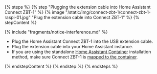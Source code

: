 {% steps %}
{% step "Plugging the extension cable into Home Assistant Connect&nbsp;ZBT-1" %}
{% image "/static/img/connect-zbt-1/connect-zbt-1-raspi-01.jpg" "Plug the extension cable into Connect ZBT-1" %}
{% stepContent %}

{% include "fragments/notice-interference.md" %}

- Plug the Home Assistant Connect&nbsp;ZBT-1 into the USB extension cable.
- Plug the extension cable into your Home Assistant instance.
- If you are using the standalone [Home Assistant Container](https://www.home-assistant.io/docs/glossary/#home-assistant-container) installation method, make sure Connect ZBT-1 is [mapped to the container](https://www.home-assistant.io/installation/linux#exposing-devices).

{% endstepContent %}
{% endstep %}
{% endsteps %}